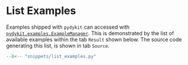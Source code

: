 # List Examples

Examples shipped with `pydykit` can accessed with
[`pydykit.examples.ExampleManager`](../api_reference/example_manager.md#example_manager).
This is demonstrated by the list of available examples within the tab `Result` shown below.
The source code generating this list, is shown in tab `Source`.

```python exec="true" source="tabbed-right" html="true"
--8<-- "snippets/list_examples.py"
```
